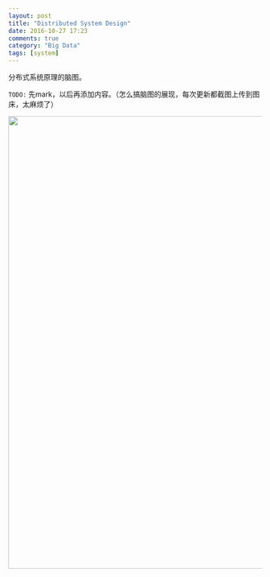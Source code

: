 ```yaml
---
layout: post
title: "Distributed System Design"
date: 2016-10-27 17:23
comments: true
category: "Big Data"
tags: [system]
---
```


分布式系统原理的脑图。

`TODO:` 先mark，以后再添加内容。（怎么搞脑图的展现，每次更新都截图上传到图床，太麻烦了）

<!--more-->

<img src="http://7xqfqs.com1.z0.glb.clouddn.com/public/16-12-1/84585064.jpg" width="900px"/>

